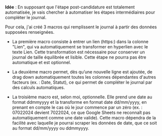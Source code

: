 **Idée** : En supposant que l'étape post-candidature est totalement automatisée, je vais chercher à automatiser les étapes intermédiaires pour compléter le journal.

Pour cela, j'ai créé 3 macros qui remplissent le journal à partir des données supposées renseignées.

- La première macro consiste à entrer un lien (https:) dans la colonne "Lien", qui va automatiquement se transformer en hyperlien avec le texte Lien. Cette transformation est nécessaire pour conserver un journal de taille équilibrée et lisible. Cette étape ne pourra pas être automatique et est optionnel.

- La deuxième macro permet, dès qu’une nouvelle ligne est ajoutée, de drag down automatiquement toutes les colonnes dépendantes d'autres facteurs (ex. : Date, Statut), ce qui permet de compléter le journal par des calculs automatiques.

- La troisième macro est, selon moi, optionnelle. Elle prend une date au format ddmmyyyy et la transforme en format date dd/mm/yyyy, en prenant en compte le cas où le jour commence par un zéro (ex. : 07022024 devient 7022024, ce que Google Sheets ne reconnaît pas automatiquement comme une date valide). Cette macro dépendra de la facilité avec laquelle je pourrai scraper les données de date, que ce soit au format dd/mm/yyyy ou ddmmyyyy.




